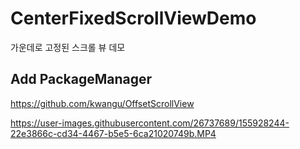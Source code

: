 # CenterFixedScrollViewDemo
가운데로 고정된 스크롤 뷰 데모

## Add PackageManager
https://github.com/kwangu/OffsetScrollView


https://user-images.githubusercontent.com/26737689/155928244-22e3866c-cd34-4467-b5e5-6ca21020749b.MP4

